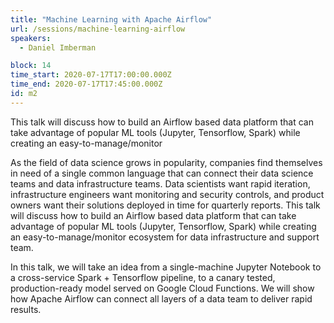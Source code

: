 ```yaml
---
title: "Machine Learning with Apache Airflow"
url: /sessions/machine-learning-airflow
speakers:
  - Daniel Imberman

block: 14
time_start: 2020-07-17T17:00:00.000Z
time_end: 2020-07-17T17:45:00.000Z
id: m2
---
```


This talk will discuss how to build an Airflow based data platform that can take advantage of popular ML tools (Jupyter, Tensorflow, Spark) while creating an easy-to-manage/monitor

As the field of data science grows in popularity, companies find themselves in need of a single common language that can connect their data science teams and data infrastructure teams. Data scientists want rapid iteration, infrastructure engineers want monitoring and security controls, and product owners want their solutions deployed in time for quarterly reports. This talk will discuss how to build an Airflow based data platform that can take advantage of popular ML tools (Jupyter, Tensorflow, Spark) while creating an easy-to-manage/monitor ecosystem for data infrastructure and support team.

In this talk, we will take an idea from a single-machine Jupyter Notebook to a cross-service Spark + Tensorflow pipeline, to a canary tested, production-ready model served on Google Cloud Functions. We will show how Apache Airflow can connect all layers of a data team to deliver rapid results.